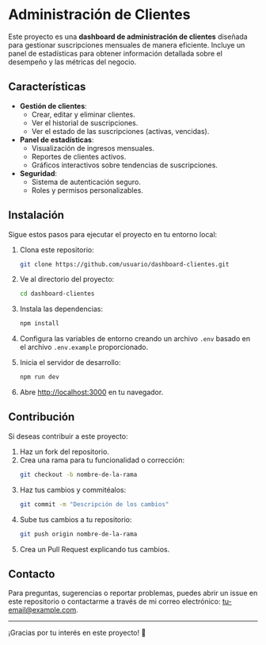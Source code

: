 # Administración de Clientes 

Este proyecto es una **dashboard de administración de clientes** diseñada para gestionar suscripciones mensuales de manera eficiente. Incluye un panel de estadísticas para obtener información detallada sobre el desempeño y las métricas del negocio.

## Características

- **Gestión de clientes**:
  - Crear, editar y eliminar clientes.
  - Ver el historial de suscripciones.
  - Ver el estado de las suscripciones (activas, vencidas).
- **Panel de estadísticas**:
  - Visualización de ingresos mensuales.
  - Reportes de clientes activos.
  - Gráficos interactivos sobre tendencias de suscripciones.
- **Seguridad**:
  - Sistema de autenticación seguro.
  - Roles y permisos personalizables.

## Instalación

Sigue estos pasos para ejecutar el proyecto en tu entorno local:

1. Clona este repositorio:
   ```bash
   git clone https://github.com/usuario/dashboard-clientes.git
   ```

2. Ve al directorio del proyecto:
   ```bash
   cd dashboard-clientes
   ```

3. Instala las dependencias:
   ```bash
   npm install
   ```

4. Configura las variables de entorno creando un archivo `.env` basado en el archivo `.env.example` proporcionado.

5. Inicia el servidor de desarrollo:
   ```bash
   npm run dev
   ```

6. Abre [http://localhost:3000](http://localhost:3000) en tu navegador.

## Contribución

Si deseas contribuir a este proyecto:

1. Haz un fork del repositorio.
2. Crea una rama para tu funcionalidad o corrección:
   ```bash
   git checkout -b nombre-de-la-rama
   ```
3. Haz tus cambios y commitéalos:
   ```bash
   git commit -m "Descripción de los cambios"
   ```
4. Sube tus cambios a tu repositorio:
   ```bash
   git push origin nombre-de-la-rama
   ```
5. Crea un Pull Request explicando tus cambios.

## Contacto

Para preguntas, sugerencias o reportar problemas, puedes abrir un issue en este repositorio o contactarme a través de mi correo electrónico: [tu-email@example.com](mailto:tu-email@example.com).

---
¡Gracias por tu interés en este proyecto! 🚀
